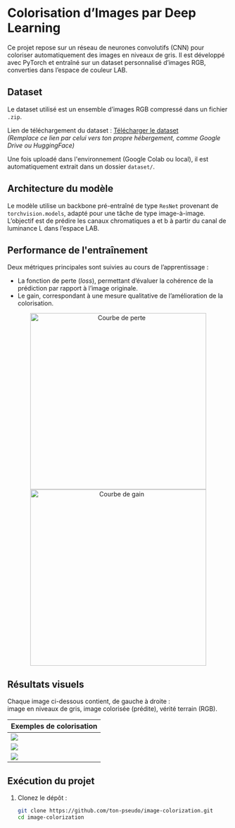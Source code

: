 # Colorisation d’Images par Deep Learning

Ce projet repose sur un réseau de neurones convolutifs (CNN) pour coloriser automatiquement des images en niveaux de gris. Il est développé avec PyTorch et entraîné sur un dataset personnalisé d’images RGB, converties dans l’espace de couleur LAB.

## Dataset

Le dataset utilisé est un ensemble d’images RGB compressé dans un fichier `.zip`.

Lien de téléchargement du dataset : [Télécharger le dataset](https://example.com/dataset.zip)  
*(Remplace ce lien par celui vers ton propre hébergement, comme Google Drive ou HuggingFace)*

Une fois uploadé dans l'environnement (Google Colab ou local), il est automatiquement extrait dans un dossier `dataset/`.

## Architecture du modèle

Le modèle utilise un backbone pré-entraîné de type `ResNet` provenant de `torchvision.models`, adapté pour une tâche de type image-à-image. L’objectif est de prédire les canaux chromatiques a et b à partir du canal de luminance L dans l’espace LAB.

## Performance de l'entraînement

Deux métriques principales sont suivies au cours de l’apprentissage :

- La fonction de perte (*loss*), permettant d’évaluer la cohérence de la prédiction par rapport à l’image originale.
- Le gain, correspondant à une mesure qualitative de l’amélioration de la colorisation.

<center>
<img src="images_courbe/loss_curve.png" alt="Courbe de perte" width="400"/>
<img src="images_courbe/gain_curve.png" alt="Courbe de gain" width="400"/>
</center>

## Résultats visuels

Chaque image ci-dessous contient, de gauche à droite :  
image en niveaux de gris, image colorisée (prédite), vérité terrain (RGB).

| Exemples de colorisation |
|---------------------------|
| ![](images_exemples/exemple1.png) |
| ![](images_exemples/exemple2.png) |
| ![](images_exemples/exemple3.png) |

## Exécution du projet

1. Clonez le dépôt :
   ```bash
   git clone https://github.com/ton-pseudo/image-colorization.git
   cd image-colorization
